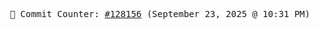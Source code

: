 <p align="center">
    <samp>
        📮 Commit Counter: <a href="https://github.com/Javascript-void0/Javascript-void0/commits/main">#128156</a> (September 23, 2025 @ 10:31 PM)
    </samp>
</p>